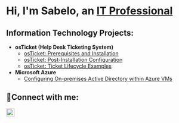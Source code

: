 <h1>Hi, I'm Sabelo, an <a href="[https://linkedin.com/in/sabelo-ndala](https://www.linkedin.com/in/sabelo-ndala-a336a7310/?utm_source=share&utm_campaign=share_via&utm_content=profile&utm_medium=android_app)">IT Professional</a></h1>

<h2> Information Technology Projects:</h2>

- <b>osTicket (Help Desk Ticketing System)</b>
  - [osTicket: Prerequisites and Installation](https://github.com/Ndalasabelo/osticket-prereqs)
  - [osTicket: Post-Installation Configuration](https://github.com/Ndalasabelo/post-install-config)
  - [osTicket: Ticket Lifecycle Examples](https://github.com/Ndalasabelo/Ticket-Lifecycle-Examples)
- <b>Microsoft Azure</b>
  - [Configuring On-premises Active Directory within Azure VMs](https://github.com/Ndalasabelo/configure-ad)
  

<h2>🤳Connect with me:</h2>

[<img align="left" alt="sabelo-ndala-b62826325 | LinkedIn" width="22px" src="https://cdn.jsdelivr.net/npm/simple-icons@v3/icons/linkedin.svg" />][linkedin]



[linkedin]: https://linkedin.com/in/sabelo-ndala-b62826325/
